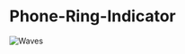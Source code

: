 # Phone-Ring-Indicator

![Waves](https://user-images.githubusercontent.com/26456500/191019468-e699ed45-eb64-4f53-9067-609e7acb3973.gif)
